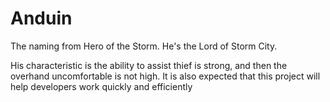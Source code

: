# Anduin

The naming from Hero of the Storm. He's the Lord of Storm City.

His characteristic is the ability to assist thief is strong, and then the overhand uncomfortable is not high.
It is also expected that this project will help developers work quickly and efficiently